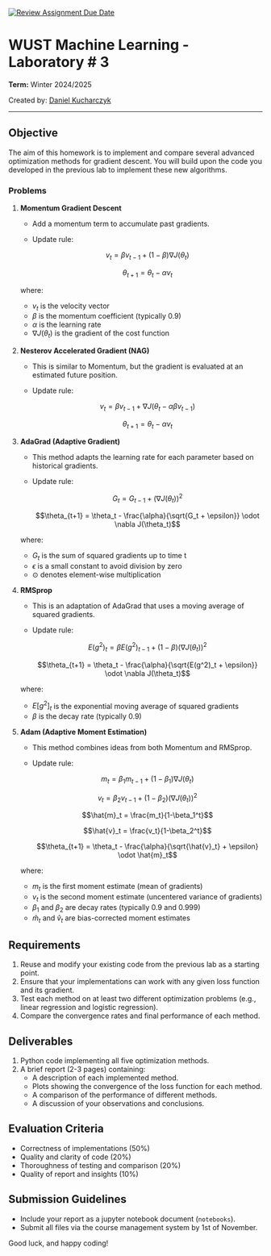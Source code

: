 [![Review Assignment Due Date](https://classroom.github.com/assets/deadline-readme-button-22041afd0340ce965d47ae6ef1cefeee28c7c493a6346c4f15d667ab976d596c.svg)](https://classroom.github.com/a/AUoF7uBb)
# WUST Machine Learning - Laboratory # 3
**Term:** Winter 2024/2025

Created by: [Daniel Kucharczyk](mailto:daniel.kucharczyk@pwr.edu.pl)

---

## Objective
The aim of this homework is to implement and compare several advanced optimization methods for gradient descent. You will build upon the code you developed in the previous lab to implement these new algorithms.

### Problems

1. **Momentum Gradient Descent**
   - Add a momentum term to accumulate past gradients.
   - Update rule:

     $$v_t = \beta v_{t-1} + (1 - \beta) \nabla J(\theta_t)$$

     $$\theta_{t+1} = \theta_t - \alpha v_t$$

   where:
   - $v_t$ is the velocity vector
   - $\beta$ is the momentum coefficient (typically 0.9)
   - $\alpha$ is the learning rate
   - $\nabla J(\theta_t)$ is the gradient of the cost function


2. **Nesterov Accelerated Gradient (NAG)**
   - This is similar to Momentum, but the gradient is evaluated at an estimated future position.
   - Update rule:

     $$v_t = \beta v_{t-1} + \nabla J(\theta_t - \alpha \beta v_{t-1})$$

     $$\theta_{t+1} = \theta_t - \alpha v_t$$


3. **AdaGrad (Adaptive Gradient)**
   - This method adapts the learning rate for each parameter based on historical gradients.
   - Update rule:

     $$G_t = G_{t-1} + (\nabla J(\theta_t))^2$$

     $$\theta_{t+1} = \theta_t - \frac{\alpha}{\sqrt{G_t + \epsilon}} \odot \nabla J(\theta_t)$$

   where:
   - $G_t$ is the sum of squared gradients up to time t
   - $\epsilon$ is a small constant to avoid division by zero
   - $\odot$ denotes element-wise multiplication


4. **RMSprop**
   - This is an adaptation of AdaGrad that uses a moving average of squared gradients.
   - Update rule:

     $$E(g^2)_t = \beta E(g^2)_{t-1} + (1-\beta)(\nabla J(\theta_t))^2$$

     $$\theta_{t+1} = \theta_t - \frac{\alpha}{\sqrt{E(g^2)_t + \epsilon}} \odot \nabla J(\theta_t)$$

   where:

   - $E[g^2]_t$ is the exponential moving average of squared gradients
   - $\beta$ is the decay rate (typically 0.9)


5. **Adam (Adaptive Moment Estimation)**
   - This method combines ideas from both Momentum and RMSprop.
   - Update rule:

     $$m_t = \beta_1 m_{t-1} + (1-\beta_1)\nabla J(\theta_t)$$

     $$v_t = \beta_2 v_{t-1} + (1-\beta_2)(\nabla J(\theta_t))^2$$

     $$\hat{m}_t = \frac{m_t}{1-\beta_1^t}$$

     $$\hat{v}_t = \frac{v_t}{1-\beta_2^t}$$

     $$\theta_{t+1} = \theta_t - \frac{\alpha}{\sqrt{\hat{v}_t} + \epsilon} \odot \hat{m}_t$$

   where:
   - $m_t$ is the first moment estimate (mean of gradients)
   - $v_t$ is the second moment estimate (uncentered variance of gradients)
   - $\beta_1$ and $\beta_2$ are decay rates (typically $0.9$ and $0.999$)
   - $\hat{m}_t$ and $\hat{v}_t$ are bias-corrected moment estimates

## Requirements

1. Reuse and modify your existing code from the previous lab as a starting point.
3. Ensure that your implementations can work with any given loss function and its gradient.
4. Test each method on at least two different optimization problems (e.g., linear regression and logistic regression).
5. Compare the convergence rates and final performance of each method.

## Deliverables

1. Python code implementing all five optimization methods.
2. A brief report (2-3 pages) containing:
   - A description of each implemented method.
   - Plots showing the convergence of the loss function for each method.
   - A comparison of the performance of different methods.
   - A discussion of your observations and conclusions.

## Evaluation Criteria

- Correctness of implementations (50%)
- Quality and clarity of code (20%)
- Thoroughness of testing and comparison (20%)
- Quality of report and insights (10%)

## Submission Guidelines
- Include your report as a jupyter notebook document (`notebooks`).
- Submit all files via the course management system by 1st of November.

Good luck, and happy coding!

